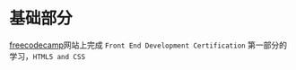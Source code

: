# 基础部分
[freecodecamp](https://www.freecodecamp.org/)网站上完成 `Front End Development Certification` 第一部分的学习，`HTML5 and CSS`

